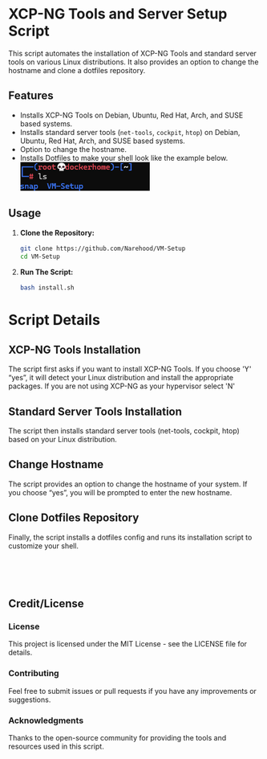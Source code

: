 # XCP-NG Tools and Server Setup Script

This script automates the installation of XCP-NG Tools and standard server tools on various Linux distributions. It also provides an option to change the hostname and clone a dotfiles repository.

## Features

- Installs XCP-NG Tools on Debian, Ubuntu, Red Hat, Arch, and SUSE based systems.
- Installs standard server tools (`net-tools`, `cockpit`, `htop`) on Debian, Ubuntu, Red Hat, Arch, and SUSE based systems.
- Option to change the hostname.
- Installs Dotfiles to make your shell look like the example below.</br>
   ![-Dotfiles-Example](Dotfiles-Example.png)</br>

## Usage

1. **Clone the Repository:**

   ```bash
   git clone https://github.com/Narehood/VM-Setup
   cd VM-Setup

2. **Run The Script:**

   ```bash
   bash install.sh

# Script Details
## XCP-NG Tools Installation
The script first asks if you want to install XCP-NG Tools. If you choose 'Y' “yes”, it will detect your Linux distribution and install the appropriate packages. If you are not using XCP-NG as your hypervisor select 'N'

## Standard Server Tools Installation
The script then installs standard server tools (net-tools, cockpit, htop) based on your Linux distribution.

## Change Hostname
The script provides an option to change the hostname of your system. If you choose “yes”, you will be prompted to enter the new hostname.

## Clone Dotfiles Repository
Finally, the script installs a dotfiles config and runs its installation script to customize your shell.

<br /><br /><br />
## Credit/License

### License
This project is licensed under the MIT License - see the LICENSE file for details.
### Contributing
Feel free to submit issues or pull requests if you have any improvements or suggestions.
### Acknowledgments
Thanks to the open-source community for providing the tools and resources used in this script.

